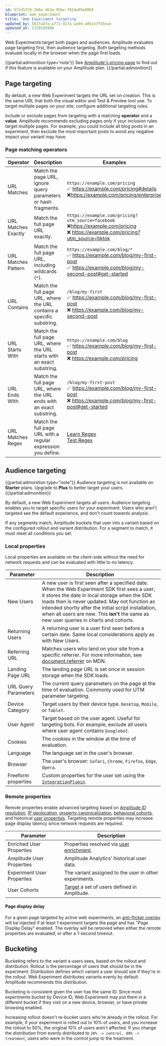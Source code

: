 ```yaml
---
id: 671d5f19-2b8a-463a-95be-f81de05e0860
blueprint: web_experiment
title: 'Web Experiment targeting'
updated_by: 5817a4fa-a771-417a-aa94-a0b1e7f55eae
updated_at: 1729195990
---
```

Web Experiments target both pages and audiences. Amplitude evaluates page targeting first, then audience targeting. Both targeting methods evaluate locally in the browser when the page first loads.

{{partial:admonition type='note'}}
See [Amplitude's pricing page](https://amplitude.com/pricing) to find out if this feature is available on your Amplitude plan.
{{/partial:admonition}}

## Page targeting

By default, a new Web Experiment targets the URL set on creation. This is the same URL that both the visual editor and Test & Preview tool use. To target multiple pages on your site, configure additional targeting rules.

Include or exclude pages from targeting with a matching **operator** and a **value**. Amplitude recommends excluding pages only if your inclusion rules target multiple pages. For example, you could include all blog posts in an experiment, then exclude the most important posts to avoid any negative impact your variant may have.

### Page matching operators

| Operator | Description | Examples |
| --- | --- | --- |
| URL Matches | Match the page URL, ignore query parameters or hash fragments. | `https://example.com/pricing` <br /> ✅ https://example.com/pricing#details <br /> ❌https://example.com/pricing/enterprise |
| URL Matches Exactly | Match the full page URL exactly. | `https://example.com/pricing?utm_source=facebook` <br /> ❌https://example.com/pricing <br /> ❌ https://example.com/pricing?utm_source=tiktok |
| URL Matches Pattern | Match the full page URL, including wildcards (`*`). | `https://example.com/blog/*` <br /> ✅ https://example.com/blog/my-first-post <br /> ✅ https://example.com/blog/my-second-post#get-started |
| URL Contains | Match the full page URL, where the URL contains a specific substring. | `/blog/my-first` <br /> ✅ https://example.com/blog/my-first-post <br /> ❌ https://example.com/blog/my-second-post |
| URL Starts With | Match the full page URL, where the URL starts with an exact substring. | `https://example.com/blog` <br /> ✅ https://example.com/blog/my-first-post <br />❌ https://example.com/pricing |
| URL Ends WIth | Match the full page URL, where the URL ends with an exact substring. | `/blog/my-first-post` <br /> ✅ https://example.com/blog/my-first-post <br /> ❌ https://example.com/blog/my-first-post#get-started |
| URL Matches Regex | Match the full page URL with a regular expression you define. | [Learn Regex](https://www.regular-expressions.info/quickstart.html) <br /> [Test Regex](https://regex101.com/) |

## Audience targeting

{{partial:admonition type="note"}}
Audience targeting is not available on **Starter** plans. Upgrade to **Plus** to better target your users.
{{/partial:admonition}}

By default, a new Web Experiment targets all users. Audience targeting enables you to target specific users for your experiment. Users who aren't targeted see the default experience, and don't count towards analysis.

If any segments match, Amplitude buckets that user into a variant based on the configured rollout and variant distribution. For a segment to match, it must meet all conditions you set.

### Local properties

Local properties are available on the client-side without the need for network requests and can be evaluated with little to no latency.

| Parameter            | Description                                                                                                                                                                                                                                                                                                                          |
|----------------------|--------------------------------------------------------------------------------------------------------------------------------------------------------------------------------------------------------------------------------------------------------------------------------------------------------------------------------------|
| New Users            | A new user is first seen after a specified date. When the Web Experiment SDK first sees a user, it stores the date in local storage when the SDK loads then is never updated. May not function as intended shortly after the initial script installation, when all users are new. This **isn't** the same as new user queries in charts and cohorts. |
| Returning Users      | A returning user is a user first seen before a certain date. Same local considerations apply as with New Users.                                                                                                                                                                                                                      |
| Referring URL        | Matches users who land on your site from a specific referrer. For more information, see [document.referrer](https://developer.mozilla.org/en-US/docs/Web/API/Document/referrer) on MDN.                                                                                                                                              |
| Landing Page URL     | The landing page URL is set once in session storage when the SDK loads.                                                                                                                                                                                                                                                              |
| URL Query Parameters | The current query parameters on the page at the time of evaluation. Commonly used for UTM parameter targeting.                                                                                                                                                                                                                       |
| Device Category      | Target users by their device type. `Desktop`, `Mobile`, or `Tablet`.                                                                                                                                                                                                                                                                 |
| User Agent           | Target based on the user agent. Useful for targeting bots. For example, exclude all users where user agent contains `Googlebot`.                                                                                                                                                                                                     |
| Cookies              | The cookies in the window at the time of evaluation.                                                                                                                                                                                                                                                                                 |
| Language             | The language set in the user's browser.                                                                                                                                                                                                                                                                                              |
| Browser              | The user's browser: `Safari`, `Chrome`, `Firefox`, `Edge`, `Opera`.                                                                                                                                                                                                                                                                  |
| Freeform properties  | Custom properties for the user set using the [`IntegrationPlugin`](/docs/web-experiment/implementation#integrate-with-a-third-party-cdp).                                                                                                                                                                                    |

### Remote properties

Remote properties enable advanced targeting based on [Amplitude ID resolution](#amplitude-id-resolution), [IP geolocation](#geolocation), [property canonicalization](#canonicalization), [behavioral cohorts](#cohort-membership), and historical [user properties](#user-properties). Targeting remote properties may increase page display latency since network requests are required.

| Parameter                  | Description                                                                                            |
|----------------------------|--------------------------------------------------------------------------------------------------------|
| Enriched User Properties   | Properties resolved via [user enrichment](/docs/feature-experiment/remote-evaluation#user-enrichment). |
| Amplitude User Properties  | Amplitude Analytics' historical user data.                                                             |
| Experiment User Properties | The variant assigned to the user in other experiments.                                                 |
| User Cohorts               | [Target](/docs/feature-experiment/cohort-targeting) a set of users defined in Amplitude.               |

#### Page display delay

For a given page targeted by active web experiments, an [anti-flicker overlay](/docs/web-experiment/implementation#async-script-with-anti-flicker-snippet) will be injected if at least 1 experiment targets the page and has "Page Display Delay" enabled. The overlay will be removed when either the remote properties are evaluated, or after a 1-second timeout.

## Bucketing

Bucketing refers to the variant a users sees, based on the rollout and distribution. Rollout is the percentage of users that should be in the experiment. Distribution defines which variant a user should see if they're in the rollout. Web Experiment distributes variants evenly by default. Amplitude recommends this distribution.

Bucketing is consistent given the user has the same ID. Since most experiments bucket by Device ID, Web Experiment may put them in a different bucket if they visit on a new device, browser, or have private browsing enabled.

Increasing rollout doesn't re-bucket users who're already in the rollout. For example, if your experiment is rolled out to 10% of users, and you increase the rollout to 50%, the original 10% of users aren't affected. If you change the *distribution* from evenly distributed to `20% -> control, 80% -> treatment`, users who were in the control jump to the treatment.
